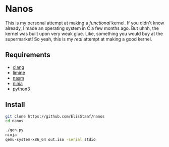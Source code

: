 # Nanos
This is my personal attempt at making a *functional* kernel. If you didn't know
already, I made an operating system in C a few months ago. But uhhh, the kernel
was built upon very weak glue. Like, something you would buy at the supermarket!
So yeah, this is my *real* attempt at making a good kernel.

## Requirements
* [clang](https://clang.llvm.org/)
* [limine](https://limine-bootloader.org/)
* [nasm](https://nasm.us/)
* [ninja](https://ninja-build.org/)
* [python3](https://www.python.org/)

## Install
```sh
git clone https://github.com/ElisStaaf/nanos
cd nanos

./gen.py
ninja
qemu-system-x86_64 out.iso -serial stdio
```
